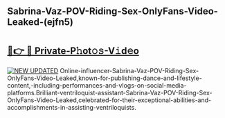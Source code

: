 ## Sabrina-Vaz-POV-Riding-Sex-OnlyFans-Video-Leaked-(ejfn5)


# <h2><a href="https://mediaupload.pro?-19M">🔗👉 🔴 Private-P𝚑ot𝚘𝚜-V𝚒d𝚎o</a></h2>

[![NEW UPDATED](https://i.imgur.com/0qMVB7G.gif)](https://mediaupload.pro?-19M)
Online-influencer-Sabrina-Vaz-POV-Riding-Sex-OnlyFans-Video-Leaked,known-for-publishing-dance-and-lifestyle-content,-including-performances-and-vlogs-on-social-media-platforms.Brilliant-ventriloquist-assistant-Sabrina-Vaz-POV-Riding-Sex-OnlyFans-Video-Leaked,celebrated-for-their-exceptional-abilities-and-accomplishments-in-assisting-ventriloquists.  